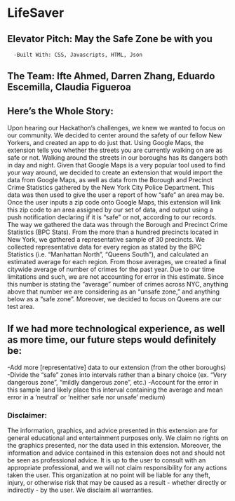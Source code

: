 # LifeSaver

## Elevator Pitch: May the Safe Zone be with you
      -Built With: CSS, Javascripts, HTML, Json

## The Team: Ifte Ahmed, Darren Zhang, Eduardo Escemilla, Claudia Figueroa

## Here’s the Whole Story: 
Upon hearing our Hackathon’s challenges, we knew we wanted to focus on our community. We decided to center around the safety of our fellow New Yorkers, and created an app to do just that. Using Google Maps, the extension tells you whether the streets you are currently walking on are as safe or not. Walking around the streets in our boroughs has its dangers both in day and night. Given that Google Maps is a very popular tool used to find your way around, we decided to create an extension that would import the data from Google Maps, as well as data from the Borough and Precinct Crime Statistics gathered by the New York City Police Department. This data was then used to give the user a report of how “safe” an area may be. Once the user inputs a zip code onto Google Maps, this extension will link this zip code to an area assigned by our set of data, and output using a push notification declaring if it is “safe” or not, according to our records. The way we gathered the data was through the Borough and Precinct Crime Statistics (BPC Stats). From the more than a hundred precincts located in New York, we gathered a representative sample of 30 precincts. We collected representative data for every region as stated by the BPC Statistics (i.e. “Manhattan North”, “Queens South”), and calculated an estimated average for each region. From those averages, we created a final citywide average of number of crimes for the past year. Due to our time limitations and such, we are not accounting for error in this estimate. Since this number is stating the “average” number of crimes across NYC, anything above that number we are considering as an “unsafe zone,” and anything below as a “safe zone”. Moreover, we decided to focus on Queens are our test area.

## If we had more technological experience, as well as more time, our future steps would definitely be:
 -Add more [representative] data to our extension (from the other boroughs)
 -Divide the “safe” zones into intervals rather than a binary choice (ex. “Very dangerous zone”, “mildly dangerous zone”, etc.)
 -Account for the error in this sample (and likely place this interval containing the average and mean error in a ‘neutral’ or ‘neither     safe nor unsafe’ medium)

### Disclaimer:
The information, graphics, and advice presented in this extension are for general educational and entertainment purposes only. We claim no rights on the graphics presented, nor the data used in this extension. Moreover, the information and advice contained in this extension does not and should not be seen as professional advice. It is up to the user to consult with an appropriate professional, and we will not claim responsibility for any actions taken the user. This organization at no point will be liable for any theft, injury, or otherwise risk that may be caused as a result - whether directly or indirectly - by the user. We disclaim all warranties. 
